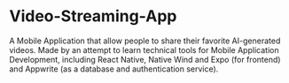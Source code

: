# Video-Streaming-App
A Mobile Application that allow people to share their favorite AI-generated videos. Made by an attempt to learn technical tools for Mobile Application Development, including React Native, Native Wind and Expo (for frontend) and Appwrite (as a database and authentication service).
